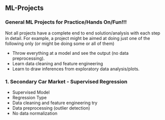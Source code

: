 ## ML-Projects ##
### General ML Projects for Practice/Hands On/Fun!!! ###

Not all projects have a complete end to end solution/analysis with each step in detail. For example, a project might be aimed at doing just one of the following only (or might be doing some or all of them)
* Throw everything at a model and see the output (no data preprocessing). 
* Learn data cleaning and feature engineering
* Learn to draw inferences from exploratory data analysis/plots.

### 1. Secondary Car Market - Supervised Regression ###
* Supervised Model
* Regression Type
* Data cleaning and feature engineering try
* Data preprocessing (outlier detection)
* No data normalization

